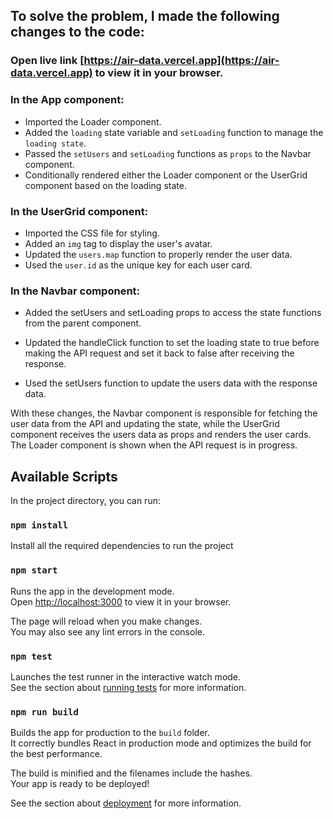## To solve the problem, I made the following changes to the code:
### Open live link [https://air-data.vercel.app](https://air-data.vercel.app) to view it in your browser.
### In the App component:

- Imported the Loader component.
- Added the `loading` state variable and `setLoading`  function to manage the `loading state`.
- Passed the `setUsers` and `setLoading` functions as `props` to the Navbar component.
- Conditionally rendered either the Loader component or the UserGrid component based on the loading state.
### In the UserGrid component:

- Imported the CSS file for styling.
- Added an `img` tag to display the user's avatar.
- Updated the `users.map` function to properly render the user data.
- Used the `user.id` as the unique key for each user card.

### In the Navbar component:

- Added the setUsers and setLoading props to access the state functions from the parent component.
- Updated the handleClick function to set the loading state to true before making the API request and set it back to false after receiving the response.

- Used the setUsers function to update the users data with the response data.

With these changes, the Navbar component is responsible for fetching the user data from the API and updating the state, while the UserGrid component receives the users data as props and renders the user cards. The Loader component is shown when the API request is in progress.

## Available Scripts

In the project directory, you can run:

### `npm install`

Install all the required dependencies to run the project

### `npm start`

Runs the app in the development mode.\
Open [http://localhost:3000](http://localhost:3000) to view it in your browser.

The page will reload when you make changes.\
You may also see any lint errors in the console.

### `npm test`

Launches the test runner in the interactive watch mode.\
See the section about [running tests](https://facebook.github.io/create-react-app/docs/running-tests) for more information.

### `npm run build`

Builds the app for production to the `build` folder.\
It correctly bundles React in production mode and optimizes the build for the best performance.

The build is minified and the filenames include the hashes.\
Your app is ready to be deployed!

See the section about [deployment](https://facebook.github.io/create-react-app/docs/deployment) for more information.

